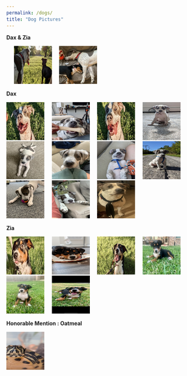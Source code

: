 ```yaml
---
permalink: /dogs/
title: "Dog Pictures"
---
```


**Dax & Zia**

&nbsp;&nbsp;&nbsp;&nbsp;
<img class="img" src="../assets/images/pups1.jpg" width="100px" height="100px">&nbsp;&nbsp;&nbsp;&nbsp;
<img class="img" src="../assets/images/pups2.jpg" width="100px" height="100px">&nbsp;&nbsp;&nbsp;&nbsp;


**Dax**

<img class="img" src="../assets/images/Dax1.JPG" width="100px" height="100px">&nbsp;&nbsp;&nbsp;&nbsp;
<img class="img" src="../assets/images/Dax2.JPG" width="100px" height="100px">&nbsp;&nbsp;&nbsp;&nbsp;
<img class="img" src="../assets/images/Dax3.JPG" width="100px" height="100px">&nbsp;&nbsp;&nbsp;&nbsp;
<img class="img" src="../assets/images/Dax4.JPG" width="100px" height="100px">&nbsp;&nbsp;&nbsp;&nbsp;
<img class="img" src="../assets/images/Dax5.jpg" width="100px" height="100px">&nbsp;&nbsp;&nbsp;&nbsp;
<img class="img" src="../assets/images/Dax6.jpg" width="100px" height="100px">&nbsp;&nbsp;&nbsp;&nbsp;
<img class="img" src="../assets/images/Dax7.jpg" width="100px" height="100px">&nbsp;&nbsp;&nbsp;&nbsp;
<img class="img" src="../assets/images/Dax8.JPG" width="100px" height="100px">&nbsp;&nbsp;&nbsp;&nbsp;
<img class="img" src="../assets/images/Dax9.jpg" width="100px" height="100px">&nbsp;&nbsp;&nbsp;&nbsp;
<img class="img" src="../assets/images/Dax10.jpg" width="100px" height="100px">&nbsp;&nbsp;&nbsp;&nbsp;
<img class="img" src="../assets/images/Dax11.jpg" width="100px" height="100px">&nbsp;&nbsp;&nbsp;&nbsp;



**Zia**

<img class="img" src="../assets/images/Zia1.JPG" width="100px" height="100px">&nbsp;&nbsp;&nbsp;&nbsp;
<img class="img" src="../assets/images/Zia2.JPG" width="100px" height="100px">&nbsp;&nbsp;&nbsp;&nbsp;
<img class="img" src="../assets/images/Zia3.jpg" width="100px" height="100px">&nbsp;&nbsp;&nbsp;&nbsp;
<img class="img" src="../assets/images/Zia4.JPEG" width="100px" height="100px">&nbsp;&nbsp;&nbsp;&nbsp;
<img class="img" src="../assets/images/Zia5.JPEG" width="100px" height="100px">&nbsp;&nbsp;&nbsp;&nbsp;
<img class="img" src="../assets/images/Zia6.JPEG" width="100px" height="100px">&nbsp;&nbsp;&nbsp;&nbsp;


**Honorable Mention : Oatmeal**

<img class="img" src="../assets/images/Oatmeal.JPG" width="100px" height="100px">&nbsp;&nbsp;&nbsp;&nbsp;
